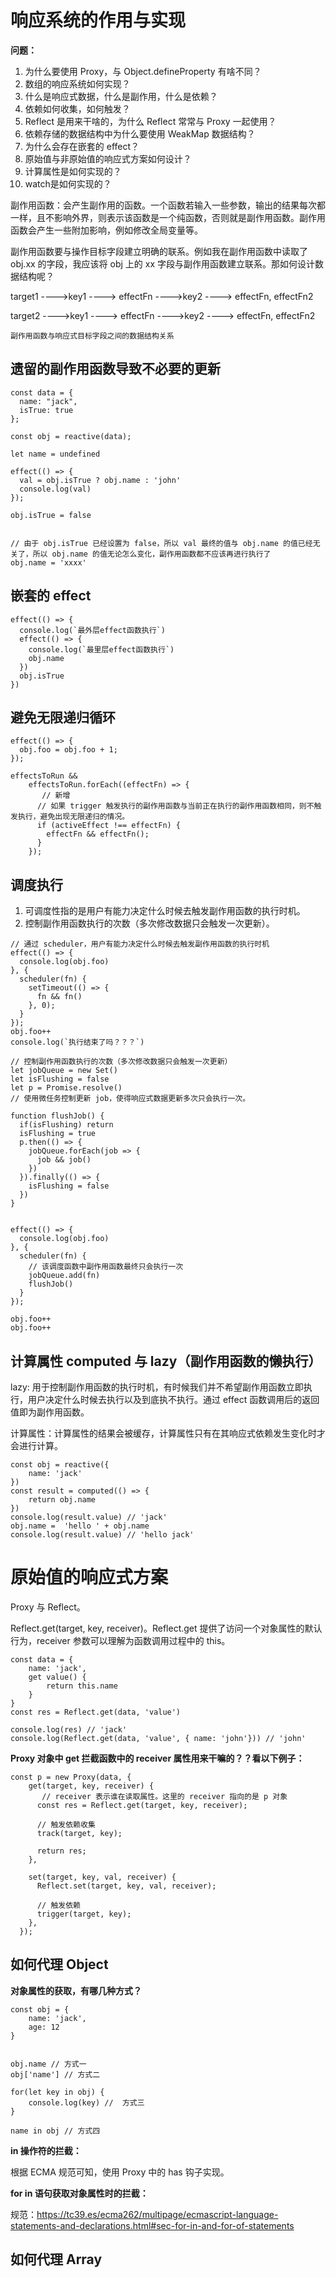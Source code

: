 # 响应系统的作用与实现

**问题：**

1. 为什么要使用 Proxy，与 Object.defineProperty 有啥不同？
2. 数组的响应系统如何实现？
3. 什么是响应式数据，什么是副作用，什么是依赖？
4. 依赖如何收集，如何触发？
5. Reflect 是用来干啥的，为什么 Reflect 常常与 Proxy 一起使用？
6. 依赖存储的数据结构中为什么要使用 WeakMap 数据结构？
7. 为什么会存在嵌套的 effect？
8. 原始值与非原始值的响应式方案如何设计？
7. 计算属性是如何实现的？
8. watch是如何实现的？


副作用函数：会产生副作用的函数。一个函数若输入一些参数，输出的结果每次都一样，且不影响外界，则表示该函数是一个纯函数，否则就是副作用函数。副作用函数会产生一些附加影响，例如修改全局变量等。

副作用函数要与操作目标字段建立明确的联系。例如我在副作用函数中读取了obj.xx 的字段，我应该将 obj 上的 xx 字段与副作用函数建立联系。那如何设计数据结构呢？


target1 
    ---->key1
           ----> effectFn
    ---->key2
           ----> effectFn, effectFn2

target2 
    ---->key1
           ----> effectFn
    ---->key2
           ----> effectFn, effectFn2

    副作用函数与响应式目标字段之间的数据结构关系



## 遗留的副作用函数导致不必要的更新

```JS
const data = {
  name: "jack",
  isTrue: true
};

const obj = reactive(data);

let name = undefined

effect(() => {
  val = obj.isTrue ? obj.name : 'john'
  console.log(val)
});

obj.isTrue = false


// 由于 obj.isTrue 已经设置为 false，所以 val 最终的值与 obj.name 的值已经无关了，所以 obj.name 的值无论怎么变化，副作用函数都不应该再进行执行了
obj.name = 'xxxx'

```


## 嵌套的 effect

```JS
effect(() => {
  console.log(`最外层effect函数执行`)
  effect(() => {
    console.log(`最里层effect函数执行`)
    obj.name
  })
  obj.isTrue
})
```


## 避免无限递归循环

```JS
effect(() => {
  obj.foo = obj.foo + 1;
});

effectsToRun &&
    effectsToRun.forEach((effectFn) => {
       // 新增
      // 如果 trigger 触发执行的副作用函数与当前正在执行的副作用函数相同，则不触发执行，避免出现无限递归的情况。
      if (activeEffect !== effectFn) {
        effectFn && effectFn();
      }
    });
```



## 调度执行


1. 可调度性指的是用户有能力决定什么时候去触发副作用函数的执行时机。
2. 控制副作用函数执行的次数（多次修改数据只会触发一次更新）。


```JS
// 通过 scheduler，用户有能力决定什么时候去触发副作用函数的执行时机
effect(() => {
  console.log(obj.foo)
}, {
  scheduler(fn) {
    setTimeout(() => {
      fn && fn()
    }, 0);
  }
});
obj.foo++
console.log(`执行结束了吗？？？`)
```



```JS
// 控制副作用函数执行的次数（多次修改数据只会触发一次更新）
let jobQueue = new Set()
let isFlushing = false
let p = Promise.resolve()
// 使用微任务控制更新 job，使得响应式数据更新多次只会执行一次。

function flushJob() {
  if(isFlushing) return
  isFlushing = true
  p.then(() => {
    jobQueue.forEach(job => {
      job && job()
    })
  }).finally(() => {
    isFlushing = false
  })
}


effect(() => {
  console.log(obj.foo)
}, {
  scheduler(fn) {
    // 该调度函数中副作用函数最终只会执行一次   
    jobQueue.add(fn)
    flushJob()
  }
});

obj.foo++
obj.foo++
```


## 计算属性 computed 与 lazy（副作用函数的懒执行）


lazy: 用于控制副作用函数的执行时机，有时候我们并不希望副作用函数立即执行，用户决定什么时候去执行以及到底执不执行。通过 effect 函数调用后的返回值即为副作用函数。


计算属性：计算属性的结果会被缓存，计算属性只有在其响应式依赖发生变化时才会进行计算。


```JS
const obj = reactive({
    name: 'jack'
})
const result = computed(() => {
    return obj.name
})
console.log(result.value) // 'jack'
obj.name =  'hello ' + obj.name
console.log(result.value) // 'hello jack'
```

# 原始值的响应式方案

Proxy 与 Reflect。


Reflect.get(target, key, receiver)。Reflect.get 提供了访问一个对象属性的默认行为，receiver 参数可以理解为函数调用过程中的 this。


```JS
const data = {
    name: 'jack',
    get value() {
        return this.name
    }
}
const res = Reflect.get(data, 'value')

console.log(res) // 'jack'
console.log(Reflect.get(data, 'value', { name: 'john'})) // 'john'
```


**Proxy 对象中 get 拦截函数中的 receiver 属性用来干嘛的？？看以下例子：**

```JS
const p = new Proxy(data, {
    get(target, key, receiver) {
       // receiver 表示谁在读取属性。这里的 receiver 指向的是 p 对象
      const res = Reflect.get(target, key, receiver);

      // 触发依赖收集
      track(target, key);

      return res;
    },

    set(target, key, val, receiver) {
      Reflect.set(target, key, val, receiver);

      // 触发依赖
      trigger(target, key);
    },
  });
```

## 如何代理 Object

**对象属性的获取，有哪几种方式？**

```JS
const obj = {
	name: 'jack',
	age: 12
}


obj.name // 方式一
obj['name'] // 方式二

for(let key in obj) {
	console.log(key) //  方式三
}

name in obj // 方式四
```

**in 操作符的拦截：**


根据 ECMA 规范可知，使用 Proxy 中的 has 钩子实现。


**for in 语句获取对象属性时的拦截：**

规范：https://tc39.es/ecma262/multipage/ecmascript-language-statements-and-declarations.html#sec-for-in-and-for-of-statements



## 如何代理 Array







